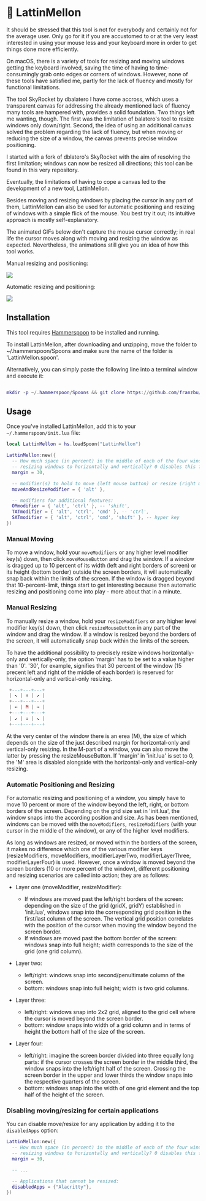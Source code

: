 # 💫 LattinMellon

It should be stressed that this tool is not for everybody and certainly not for the average user. Only go for it if you are accustomed to or at the very least interested in using your mouse less and your keyboard more in order to get things done more efficiently.

On macOS, there is a variety of tools for resizing and moving windows getting the keyboard involved, saving the time of having to time-consumingly grab onto edges or corners of windows. However, none of these tools have satisfied me, partly for the lack of fluency and mostly for functional limitations. 

The tool SkyRocket by dbalatero I have come accross, which uses a transparent canvas for addressing the already mentioned lack of fluency many tools are hampered with, provides a solid foundation. Two things left me wanting, though. The first was the limitation of balatero's tool to resize windows only down/right. Second, the idea of using an additional canvas solved the problem regarding the lack of fluency, but when moving or reducing the size of a window, the canvas prevents precise window positioning.

I started with a fork of dblatero's SkyRocket with the aim of resolving the first limitation; windows can now be resized all directions; this tool can be found in this very repository.

Eventually, the limitations of having to cope a canvas led to the development of a new tool, LattinMellon.

Besides moving and resizing windows by placing the cursor in any part of them, LattinMellon can also be used for automatic positioning and resizing of windows with a simple flick of the mouse. You best try it out; its intuitive approach is mostly self-explanatory.

The animated GIFs below don't capture the mouse cursor correctly; in real life the cursor moves along with moving and resizing the window as expected. Nevertheless, the animations still give you an idea of how this tool works.

Manual resizing and positioning:

<img src="https://github.com/franzbu/LattinMellon.spoon/blob/main/doc/LattinMellon.gif" />


Automatic resizing and positioning:

<img src="https://github.com/franzbu/LattinMellon.spoon/blob/main/doc/LattinMallon_wm2.gif" />

              

## Installation

This tool requires [Hammerspoon](https://www.hammerspoon.org/) to be installed and running.

To install LattinMellon, after downloading and unzipping, move the folder to ~/.hammerspoon/Spoons and make sure the name of the folder is 'LattinMellon.spoon'. 

Alternatively, you can simply paste the following line into a terminal window and execute it:

```lua

mkdir -p ~/.hammerspoon/Spoons && git clone https://github.com/franzbu/LattinMellon.spoon.git ~/.hammerspoon/Spoons/LattinMellon.spoon

```

## Usage

Once you've installed LattinMellon, add this to your `~/.hammerspoon/init.lua` file:

```lua
local LattinMellon = hs.loadSpoon("LattinMellon")

LattinMellon:new({
  -- How much space (in percent) in the middle of each of the four window-margins do you want to reserve for limiting
  -- resizing windows to horizontally and vertically? 0 disables this function, 100 disables diagonal resizing:
  margin = 30,

  -- modifier(s) to hold to move (left mouse button) or resize (right mouse button) a window:
  moveAndResizeModifier = { 'alt' },

  -- modifiers for additional features:
  OMmodifier = { 'alt', 'ctrl' }, -- 'shift',
  TATmodifier = { 'alt', 'ctrl', 'cmd' }, -- 'ctrl',
  SATmodifier = { 'alt', 'ctrl', 'cmd', 'shift' }, -- hyper key
})
```

### Manual Moving

To move a window, hold your `moveModifiers` or any higher level modifier key(s) down, then click `moveMouseButton` and drag the window. If a window is dragged up to 10 percent of its width (left and right borders of screen) or its height (bottom border) outside the screen borders, it will automatically snap back within the limits of the screen. If the window is dragged beyond that 10-percent-limit, things start to get interesting because then automatic resizing and positioning come into play - more about that in a minute.


### Manual Resizing

To manually resize a window, hold your `resizeModifiers` or any higher level modifier key(s) down, then click `resizeMouseButton` in any part of the window and drag the window. If a window is resized beyond the borders of the screen, it will automatically snap back within the limits of the screen.

To have the additional possibility to precisely resize windows horizontally-only and vertically-only, the option 'margin' has to be set to a value higher than '0'. '30', for example, signifies that 30 percent of the window (15 precent left and right of the middle of each border) is reserved for horizontal-only and vertical-only resizing.


```lua
 +---+---+---+
 | ↖ | ↑ | ↗ |
 +---+---+---+
 | ← | M | → |
 +---+---+---+
 | ↙ | ↓ | ↘ |
 +---+---+---+
```

At the very center of the window there is an erea (M), the size of which depends on the size of the just described margin for horizontal-only and vertical-only resizing. In the M-part of a window, you can also move the latter by pressing the resizeMouseButton. If 'margin' in 'init.lua' is set to 0, the 'M' area is disabled alongside with the horizontal-only and vertical-only resizing.


### Automatic Positioning and Resizing

For automatic resizing and positioning of a window, you simply have to move 10 percent or more of the window beyond the left, right, or bottom borders of the screen. Depending on the grid size set in 'init.lua', the window snaps into the according position and size. As has been mentioned, windows can be moved with the `moveModifiers`, `resizeModifiers` (with your cursor in the middle of the window), or any of the higher level modifiers. 

As long as windows are resized, or moved within the borders of the screen, it makes no difference which one of the various modifier keys (resizeModifiers, moveModifiers, modifierLayerTwo, modifierLayerThree, modifierLayerFour) is used. However, once a window is moved beyond the screen borders (10 or more percent of the window), different positioning and resizing scenarios are called into action; they are as follows:

* Layer one (moveModifier, resizeModifier):
  * If windows are moved past the left/right borders of the screen: depending on the size of the grid (gridX, gridY) established in 'init.lua', windows snap into the corresponding grid position in the first/last column of the screen. The vertical grid position correlates with the position of the cursor when moving the window beyond the screen border.
  * If windows are moved past the bottom border of the screen: windows snap into full height; width corresponds to the size of the grid (one grid column).

* Layer two:
  * left/right: windows snap into second/penultimate column of the screen.
  * bottom: windows snap into full height; width is two grid columns.
 
* Layer three:
  * left/right: windows snap into 2x2 grid, aligned to the grid cell where the cursor is moved beyond the screen border.
  * bottom: window snaps into width of a grid column and in terms of height the bottom half of the size of the screen.
 
* Layer four:
  * left/right: imagine the screen border divided into three equally long parts: if the cursor crosses the screen border in the middle third, the window snaps into the left/right half of the screen. Crossing the screen border in the upper and lower thirds the window snaps into the respective quarters of the screen.
  * bottom: windows snap into the width of one grid element and the top half of the height of the screen.


### Disabling moving/resizing for certain applications

You can disable move/resize for any application by adding it to the `disabledApps` option:

```lua
LattinMellon:new({
  -- How much space (in percent) in the middle of each of the four window-margins do you want to reserve for limiting 
  -- resizing windows to horizontally and vertically? 0 disables this function, 100 disables diagonal resizing.
  margin = 30,

  -- ...

  -- Applications that cannot be resized:
  disabledApps = {"Alacritty"},
})
```

